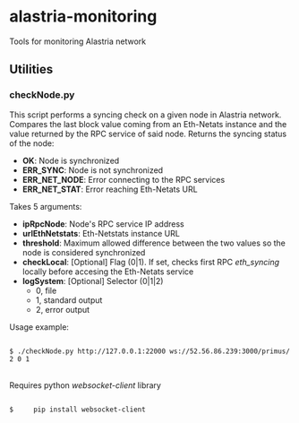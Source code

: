 # alastria-monitoring
Tools for monitoring Alastria network

## Utilities

### **checkNode.py**

This script performs a syncing check on a given node in Alastria network. Compares the last block value coming from an Eth-Netats instance and the value returned by the RPC service of said node. Returns the syncing status of the node:
- **OK**: Node is synchronized
- **ERR_SYNC**: Node is not synchronized
- **ERR_NET_NODE**: Error connecting to the RPC services
- **ERR_NET_STAT**: Error reaching Eth-Netats URL

Takes 5 arguments:
- **ipRpcNode**: Node's RPC service IP address
- **urlEthNetstats**: Eth-Netstats instance URL
- **threshold**: Maximum allowed difference between the two values so the node is considered synchronized
- **checkLocal**: [Optional] Flag (0|1). If set, checks first RPC *eth_syncing* locally before accesing the Eth-Netats service
- **logSystem**: [Optional] Selector (0|1|2)
	- 0, file
	- 1, standard output
	- 2, error output

Usage example:

<code>
$ ./checkNode.py http://127.0.0.1:22000 ws://52.56.86.239:3000/primus/ 2 0 1
</code>
&nbsp;


Requires python _websocket-client_ library

<code>
$     pip install websocket-client
</code>
